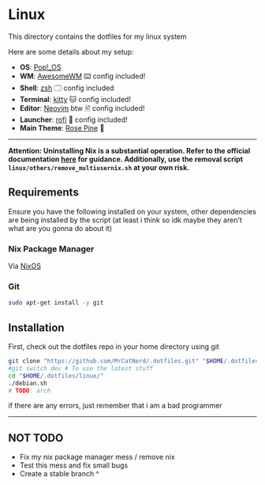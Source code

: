 # Linux

This directory contains the dotfiles for my linux system


Here are some details about my setup:

+ **OS**: [Pop!_OS](https://pop.system76.com/)
+ **WM**: [AwesomeWM](https://github.com/awesomeWM/awesome/) ⌨️ config included!
+ **Shell**: [zsh](https://wiki.archlinux.org/index.php/Zsh/) 🗔 config included
+ **Terminal**: [kitty](https://github.com/kovidgoyal/kitty/) 🐱 config included!
+ **Editor**: [Neovim](https://github.com/neovim/neovim/) btw 🖹 config included!
+ **Launcher**: [rofi](https://github.com/davatorium/rofi/) 🚀 config included!
+ **Main Theme**: [Rose Pine](https://rosepinetheme.com/) 🌷

---

**Attention: Uninstalling Nix is a substantial operation. Refer to the official documentation [here](https://nixos.org/manual/nix/stable/installation/uninstall) for guidance. Additionally, use the removal script `linux/others/remove_multiusernix.sh` at your own risk.** <!-- totally not ChatGPT -->

## Requirements

Ensure you have the following installed on your system,
other dependencies are being installed by the script (at least i think so idk maybe they aren't what are you gonna do about it)

### Nix Package Manager
Via [NixOS](https://nixos.org/download)


### Git

```sh
sudo apt-get install -y git
```

## Installation

First, check out the dotfiles repo in your home directory using git

```sh
git clone "https://github.com/MrCatNerd/.dotfiles.git" "$HOME/.dotfiles/"
#git switch dev # To use the latest stuff
cd "$HOME/.dotfiles/linux/"
./debian.sh
# TODO: arch
```

if there are any errors, just remember that i am a bad programmer

---

## NOT TODO

- Fix my nix package manager mess / remove nix
- Test this mess and fix small bugs
- Create a stable branch ^

